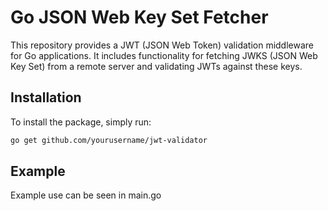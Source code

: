 # Go JSON Web Key Set Fetcher

This repository provides a JWT (JSON Web Token) validation middleware for Go applications.
It includes functionality for fetching JWKS (JSON Web Key Set) from a remote server and validating JWTs against these keys.

## Installation

To install the package, simply run:

```bash
go get github.com/yourusername/jwt-validator
```

## Example
Example use can be seen in main.go

